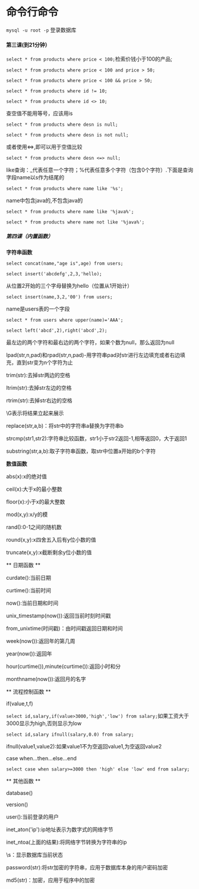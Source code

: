 # 命令行命令
`mysql -u root -p`  登录数据库

#### 第三课(到21分钟）
`select * from products where price < 100;`检索价钱小于100的产品;

`select * from products where price < 100 and price > 50;`

`select * from products where price < 100 && price > 50;`

`select * from products where id != 10;`

`select * from products where id <> 10;`

查空值不能用等号，应该用is

`select * from products where desn is null;`

`select * from products where desn is not null;`

或者使用<=>,即可以用于空值比较

`select * from products where desn <=> null;`

like查询：_代表任意一个字符；%代表任意多个字符（包含0个字符）.下面是查询字段name以s作为结尾的

`select * from products where name like '%s';`

name中包含java的,不包含java的

`select * from products where name like '%java%';`

`select * from products where name not like '%java%';`

##### 第四课（内置函数）
**字符串函数**

`select concat(name,"age is",age) from users;`

`select insert('abcdefg',2,3,'hello);`

从位置2开始的三个字母替换为hello（位置从1开始计）

`select insert(name,3,2,'00') from users;`

name是users表的一个字段

`select * from users where upper(name)='AAA';`

`select left('abcd',2),right('abcd',2);`

最左边的两个字符和最右边的两个字符，如果个数为null，那么返回为null

lpad(str,n,pad)和rpad(str,n,pad)-用字符串pad对str进行左边填充或者右边填充，直到str变为n个字符为止

trim(str):去掉str两边的空格

ltrim(str):去掉str左边的空格

rtrim(str):去掉str右边的空格

\G表示将结果立起来展示

replace(str,a,b)：将str中的字符串a替换为字符串b

strcmp(str1,str2):字符串比较函数，str1小于str2返回-1,相等返回0，大于返回1

substring(str,a,b):取子字符串函数，取str中位置a开始的b个字符

**数值函数**

abs(x):x的绝对值

ceil(x):大于x的最小整数

floor(x):小于x的最大整数

mod(x,y):x/y的模

rand():0-1之间的随机数

round(x,y):x四舍五入后有y位小数的值

truncate(x,y):x截断剩余y位小数的值

** 日期函数 **

curdate():当前日期

curtime():当前时间

now():当前日期和时间

unix_timestamp(now()):返回当前时刻时间戳

from_unixtime(时间戳)：由时间戳返回日期和时间

week(now()):返回年的第几周

year(now()):返回年

hour(curtime()),minute(curtime()):返回小时和分

monthname(now()):返回月的名字

** 流程控制函数 **

if(value,t,f)

`select id,salary,if(value>3000,'high','low') from salary;`如果工资大于3000显示为high,否则显示为low

`select id,salary ifnull(salary,0.0) from salary;`

ifnull(value1,value2):如果value1不为空返回value1,为空返回value2

case when...then...else...end

`select case when salary>=3000 then 'high' else 'low' end from salary;`

** 其他函数 **

database()

version()

user():当前登录的用户

inet_aton('ip'):ip地址表示为数字式的网络字节

inet_ntoa(上面的结果):将网络字节转换为字符串的ip

\s：显示数据库当前状态

password(str):将str加密的字符串，应用于数据库本身的用户密码加密

md5(str)：加密，应用于程序中的加密


























